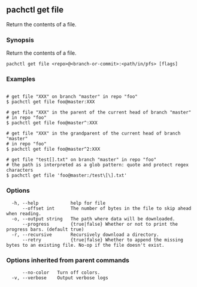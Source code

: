 ## pachctl get file

Return the contents of a file.

### Synopsis

Return the contents of a file.

```
pachctl get file <repo>@<branch-or-commit>:<path/in/pfs> [flags]
```

### Examples

```

# get file "XXX" on branch "master" in repo "foo"
$ pachctl get file foo@master:XXX

# get file "XXX" in the parent of the current head of branch "master"
# in repo "foo"
$ pachctl get file foo@master^:XXX

# get file "XXX" in the grandparent of the current head of branch "master"
# in repo "foo"
$ pachctl get file foo@master^2:XXX

# get file "test[].txt" on branch "master" in repo "foo"
# the path is interpreted as a glob pattern: quote and protect regex characters
$ pachctl get file 'foo@master:/test\[\].txt'
```

### Options

```
  -h, --help            help for file
      --offset int      The number of bytes in the file to skip ahead when reading.
  -o, --output string   The path where data will be downloaded.
      --progress        {true|false} Whether or not to print the progress bars. (default true)
  -r, --recursive       Recursively download a directory.
      --retry           {true|false} Whether to append the missing bytes to an existing file. No-op if the file doesn't exist.
```

### Options inherited from parent commands

```
      --no-color   Turn off colors.
  -v, --verbose    Output verbose logs
```

